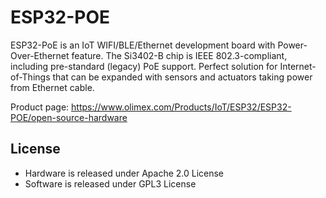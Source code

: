 # ESP32-POE

ESP32-PoE is an IoT WIFI/BLE/Ethernet development board with Power-Over-Ethernet feature. The Si3402-B chip is IEEE 802.3-compliant, including pre-standard (legacy) PoE support. Perfect solution for Internet-of-Things that can be expanded with sensors and actuators taking power from Ethernet cable.

Product page: https://www.olimex.com/Products/IoT/ESP32/ESP32-POE/open-source-hardware

## License
* Hardware is released under Apache 2.0 License
* Software is released under GPL3 License

